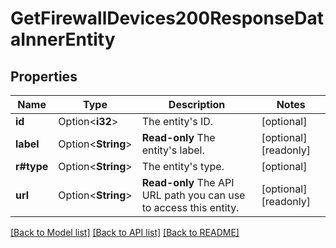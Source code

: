 # GetFirewallDevices200ResponseDataInnerEntity

## Properties

Name | Type | Description | Notes
------------ | ------------- | ------------- | -------------
**id** | Option<**i32**> | The entity's ID. | [optional]
**label** | Option<**String**> | __Read-only__ The entity's label. | [optional][readonly]
**r#type** | Option<**String**> | The entity's type. | [optional]
**url** | Option<**String**> | __Read-only__ The API URL path you can use to access this entity. | [optional][readonly]

[[Back to Model list]](../README.md#documentation-for-models) [[Back to API list]](../README.md#documentation-for-api-endpoints) [[Back to README]](../README.md)


